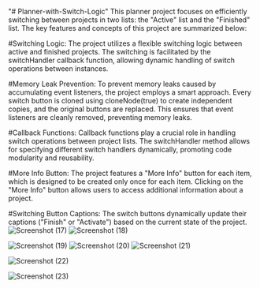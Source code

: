 "# Planner-with-Switch-Logic" 
This planner project focuses on efficiently switching between projects in two lists: the "Active" list and the "Finished" list. The key features and concepts of this project are summarized below:

#Switching Logic:
The project utilizes a flexible switching logic between active and finished projects.
The switching is facilitated by the switchHandler callback function, allowing dynamic handling of switch operations between instances.

#Memory Leak Prevention:
To prevent memory leaks caused by accumulating event listeners, the project employs a smart approach.
Every switch button is cloned using cloneNode(true) to create independent copies, and the original buttons are replaced. This ensures that event listeners are cleanly removed, preventing memory leaks.

#Callback Functions:
Callback functions play a crucial role in handling switch operations between project lists.
The switchHandler method allows for specifying different switch handlers dynamically, promoting code modularity and reusability.

#More Info Button:
The project features a "More Info" button for each item, which is designed to be created only once for each item.
Clicking on the "More Info" button allows users to access additional information about a project.

#Switching Button Captions:
The switch buttons dynamically update their captions ("Finish" or "Activate") based on the current state of the project.
![Screenshot (17)](https://github.com/hadeelshahin/Planner-with-Switch-Logic/assets/106568841/4db865a6-b8df-4ad4-bbb1-575d0eca92c8)
![Screenshot (18)](https://github.com/hadeelshahin/Planner-with-Switch-Logic/assets/106568841/7d66d045-bc5a-4c7a-919d-fbe5991a4d37)


![Screenshot (19)](https://github.com/hadeelshahin/Planner-with-Switch-Logic/assets/106568841/54e7b71a-8f9e-4b5d-9662-d22c80617fc7)
![Screenshot (20)](https://github.com/hadeelshahin/Planner-with-Switch-Logic/assets/106568841/5feb262e-4333-469b-8e9d-f1918d6291c8)
![Screenshot (21)](https://github.com/hadeelshahin/Planner-with-Switch-Logic/assets/106568841/a3919fb3-a092-4126-a808-0a718fa14ecc)

![Screenshot (22)](https://github.com/hadeelshahin/Planner-with-Switch-Logic/assets/106568841/e27813a0-126a-48bf-ac34-ae26963250f2)

![Screenshot (23)](https://github.com/hadeelshahin/Planner-with-Switch-Logic/assets/106568841/aa828e36-cfc3-4169-a4e8-641af4080e27)



